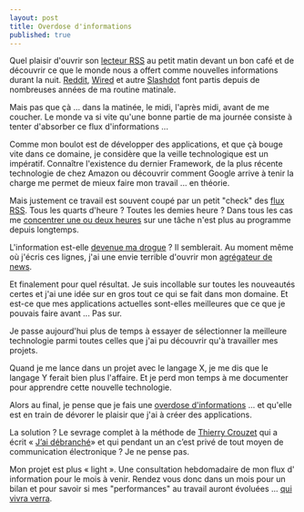 ```yaml
---
layout: post
title: Overdose d'informations
published: true
---
```

Quel plaisir d'ouvrir son [lecteur RSS](http://feedly.com/) au petit matin devant un bon café et de découvrir ce que le monde nous a offert comme nouvelles informations durant la nuit. [Reddit](https://www.reddit.com/), [Wired](https://www.wired.com/) et autre [Slashdot](https://slashdot.org/) font partis depuis de nombreuses années de ma routine matinale.

Mais pas que çà ... dans la matinée, le midi, l'après midi, avant de me coucher. Le monde va si vite qu'une bonne partie de ma journée consiste à tenter d'absorber ce flux d'informations ...

Comme mon boulot est de développer des applications, et que çà bouge vite dans ce domaine, je considère que la veille technologique est un impératif. Connaître l'existence du dernier Framework, de la plus récente technologie de chez Amazon ou découvrir comment Google arrive à tenir la charge me permet de mieux faire mon travail ... en théorie.

Mais justement ce travail est souvent coupé par un petit \"check\" des [flux RSS](https://www.feedly.com). Tous les quarts d'heure ? Toutes les demies heure ? Dans tous les cas me [concentrer une ou deux heures](https://www.linkedin.com/pulse/how-develop-deep-focus-through-nothing-alternative-colin-robertson) sur une tâche n'est plus au programme depuis longtemps.

L'information est-elle [devenue ma drogue](http://crisedanslesmedias.hautetfort.com/archive/2006/05/21/l%E2%80%99info-une-drogue-pas-comme-les-autres.html) ? Il semblerait. Au moment même où j'écris ces lignes, j'ai une envie terrible d'ouvrir mon [agrégateur de news](https://www.feedly.com).

Et finalement pour quel résultat. Je suis incollable sur toutes les nouveautés certes et j'ai une idée sur en gros tout ce qui se fait dans mon domaine. Et est-ce que mes applications actuelles sont-elles meilleures que ce que je pouvais faire avant ... Pas sur.

Je passe aujourd'hui plus de temps à essayer de sélectionner la meilleure technologie parmi toutes celles que j'ai pu découvrir qu'à travailler mes projets.

Quand je me lance dans un projet avec le langage X, je me dis que le langage Y ferait bien plus l'affaire. Et je perd mon temps à me documenter pour apprendre cette nouvelle technologie.

Alors au final, je pense que je fais une [overdose d'informations](https://www.fpjq.org/faites-vous-une-overdose-dinformation/) ... et qu'elle est en train de dévorer le plaisir que j'ai à créer des applications.

La solution ? Le sevrage complet à la méthode de [Thierry Crouzet](https://fr.wikipedia.org/wiki/Thierry_Crouzet) qui a écrit « [J’ai débranché](http://www.fayard.fr/jai-debranche-9782213666150)» et qui pendant un an c’est privé de tout moyen de communication électronique  ? Je ne pense pas. 

Mon projet est plus « light ». Une consultation hebdomadaire de mon flux d' information pour le mois à venir. Rendez vous donc dans un mois pour un bilan et pour savoir si mes \"performances\" au travail auront évoluées ... [qui vivra verra](https://fr.wiktionary.org/wiki/qui_vivra_verra).

	
